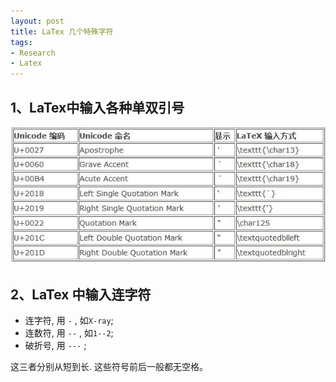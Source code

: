 ```yaml
---
layout: post
title: LaTex 几个特殊字符
tags:
- Research
- Latex
---
```


## 1、LaTex中输入各种单双引号  

![sign](/assets/uploads/2011/10/latex.jpg)  



## 2、LaTex 中输入连字符
- 连字符, 用 `-` , 如`X-ray`;
- 连数符, 用 `--` , 如`1--2`;
- 破折号, 用 `---` ;

这三者分别从短到长. 这些符号前后一般都无空格。
